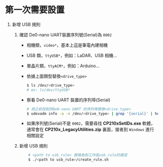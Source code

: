 # 第一次需要設置

1. 新增 USB 規則

   1. 確認 De0-nano UART裝置序列號(Serial)為 `0002`

        - 相機類，`video*`，基本上這是筆電內建相機
        - USB 類，`ttyUSB*`，例如：LaDAR、USB 相機...
        - 單晶片類，`ttyACM*`，例如：Arduino...
        - 依據上面類型替換`<drive_type>`

            ```bash
            $ ls /dev/<drive_type>
            # ex: ls/dev/ttyUSB*
            ```

        - 察看 De0-nano UART 裝置的序列埠(Serial)

            ```bash
            # 用之前找到的De0-nano UART 的序列埠替換<drive_type>
            $ udevadm info -a -n /dev/<drive_type> | grep '{serial}' | head -n1
            ```

        - 如果序列號(Serial)不是 `0002`，需要尋找 **CP210xSetIDs.exe** 軟體，通常會在 **CP210x_LegacyUtilities.zip** 裏面，接者到 `Windows` 進行相關設定

   2. 新增 USB 規則

        ```bash
            # <path to usb_rule> 替換為到工作區usb_rule的路徑
            $ ./<path to usb_rule>/create_rule.sh
        ```
